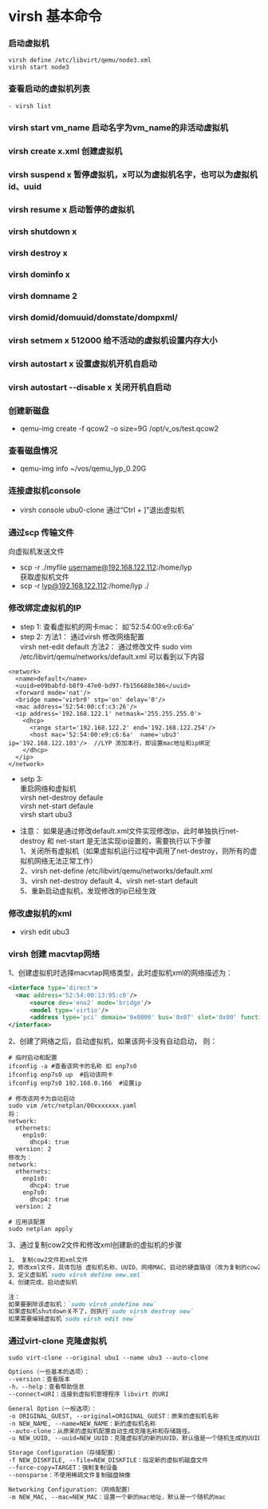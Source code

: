 # virsh 基本命令

### 启动虚拟机  
```shell
virsh define /etc/libvirt/qemu/node3.xml
virsh start node3
```

### 查看启动的虚拟机列表
```shell
- virsh list  
```

### virsh start vm_name   启动名字为vm_name的非活动虚拟机   

### virsh create x.xml		创建虚拟机 

### virsh suspend x 	暂停虚拟机，x可以为虚拟机名字，也可以为虚拟机id、uuid  

### virsh resume x	启动暂停的虚拟机   

### virsh shutdown  x
 
### virsh destroy x 

### virsh dominfo x

### virsh domname 2  

### virsh domid/domuuid/domstate/dompxml/    

### virsh  setmem x 512000 给不活动的虚拟机设置内存大小   

### virsh autostart x  设置虚拟机开机自启动  

### virsh autostart --disable x 关闭开机自启动   

### 创建新磁盘   
- qemu-img create -f qcow2 -o size=9G /opt/v_os/test.qcow2   


### 查看磁盘情况  
- qemu-img info ~/vos/qemu_lyp_0.20G

### 连接虚拟机console
- virsh console ubu0-clone
通过“Ctrl + ]”退出虚拟机

### 通过scp 传输文件
向虚拟机发送文件
- scp -r ./myfile username@192.168.122.112:/home/lyp  
获取虚拟机文件
- scp -r lyp@192.168.122.112:/home/lyp ./



### 修改绑定虚拟机的IP 
- step 1:
查看虚拟机的网卡mac： 如'52:54:00:e9:c6:6a'  
- step 2:
方法1： 通过virsh 修改网络配置  
virsh net-edit default 
方法2： 通过修改文件
sudo vim /etc/libvirt/qemu/networks/default.xml
可以看到以下内容   
```console
<network>
  <name>default</name>
  <uuid>e09babfd-b8f9-47e0-bd97-fb156688e386</uuid>
  <forward mode='nat'/>
  <bridge name='virbr0' stp='on' delay='0'/>
  <mac address='52:54:00:cf:c3:26'/>
  <ip address='192.168.122.1' netmask='255.255.255.0'>
    <dhcp>
      <range start='192.168.122.2' end='192.168.122.254'/>
      <host mac='52:54:00:e9:c6:6a'  name='ubu3' ip='192.168.122.103'/>  //LYP 添加本行，即设置mac地址和ip绑定
    </dhcp>
  </ip>
</network>
```  
- setp 3:  
重启网络和虚拟机  
virsh net-destroy defaule  
virsh net-start defaule  
virsh start ubu3    

- 注意：
如果是通过修改default.xml文件实现修改ip，此时单独执行net-destroy 和 net-start 是无法实现ip设置的，需要执行以下步骤  
1、关闭所有虚拟机（如果虚拟机运行过程中调用了net-destroy，则所有的虚拟机网络无法正常工作）   
2、virsh net-define /etc/libvirt/qemu/networks/default.xml  
3、virsh net-destroy default
4、virsh net-start default  
5、重新启动虚拟机，发现修改的ip已经生效   



### 修改虚拟机的xml  
- virsh edit ubu3



### virsh 创建 macvtap网络   
1、创建虚拟机时选择macvtap网络类型，此时虚拟机xml的网络描述为：  
```xml
<interface type='direct'>
  <mac address='52:54:00:13:95:c0'/>
      <source dev='eno2' mode='bridge'/>
      <model type='virtio'/>
      <address type='pci' domain='0x0000' bus='0x07' slot='0x00' function='0x0'/>
</interface>
```  

2、创建了网络之后，启动虚拟机，如果该网卡没有自动启动， 则：  
```shell
# 临时启动和配置
ifconfig -a #查看该网卡的名称 如 enp7s0 
ifconfig enp7s0 up  #启动该网卡   
ifconfig enp7s0 192.168.0.166  #设置ip  

# 修改该网卡为自动启动
sudo vim /etc/netplan/00xxxxxxx.yaml  
将：
network:
  ethernets:
    enp1s0:
      dhcp4: true
  version: 2
修改为：
network:
  ethernets:
    enp1s0:
      dhcp4: true
    enp7s0:
      dhcp4: true
  version: 2

# 应用该配置  
sudo netplan apply

```


3、通过复制cow2文件和修改xml创建新的虚拟机的步骤   
```md
1、 复制cow2文件和xml文件
2、修改xml文件，具体包括 虚拟机名称、UUID、网络MAC、启动的硬盘路径（改为复制的cow2文件）  
3、定义虚拟机`sudo virsh define new.xml`
4、创建完成，启动虚拟机

注：
如果要删除该虚拟机：`sudo virsh undefine new`
如果虚拟机shutdown关不了，则执行`sudo virsh destroy new`
如果需要编辑虚拟机`sudo virsh edit new`


```



### 通过virt-clone 克隆虚拟机  
`sudo virt-clone --original ubu1 --name ubu3 --auto-clone`

```txt
Options（一些基本的选项）：
--version：查看版本
-h，--help：查看帮助信息
--connect=URI：连接到虚拟机管理程序 libvirt 的URI

General Option（一般选项）：
-o ORIGINAL_GUEST, --original=ORIGINAL_GUEST：原来的虚拟机名称
-n NEW_NAME, --name=NEW_NAME：新的虚拟机名称
--auto-clone：从原来的虚拟机配置自动生成克隆名称和存储路径。
-u NEW_UUID, --uuid=NEW_UUID：克隆虚拟机的新的UUID，默认值是一个随机生成的UUID

Storage Configuration（存储配置）：
-f NEW_DISKFILE, --file=NEW_DISKFILE：指定新的虚拟机磁盘文件
--force-copy=TARGET：强制复制设备
--nonsparse：不使用稀疏文件复制磁盘映像

Networking Configuration:（网络配置）
-m NEW_MAC, --mac=NEW_MAC：设置一个新的mac地址，默认是一个随机的mac
```
